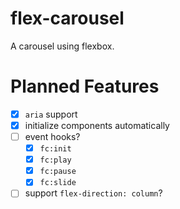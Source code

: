 # flex-carousel
A carousel using flexbox.

# Planned Features
- [x] `aria` support
- [x] initialize components automatically
- [ ] event hooks?
    - [x] `fc:init`
    - [x] `fc:play`
    - [x] `fc:pause`
    - [x] `fc:slide`
- [ ] support `flex-direction: column`?